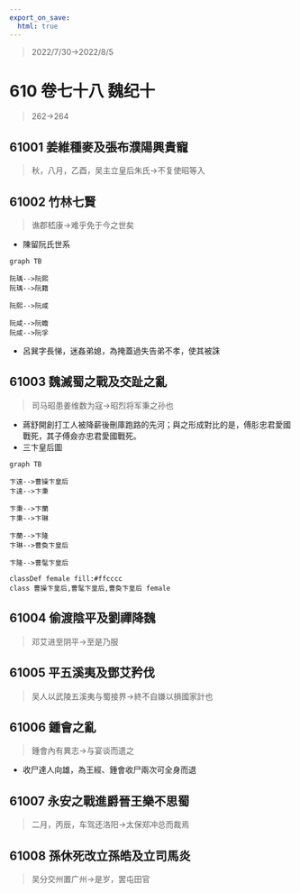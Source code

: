 ```yaml
---
export_on_save:
  html: true
---
```


> 2022/7/30->2022/8/5

# 610 卷七十八 魏纪十

> 262->264

## 61001 姜維種麥及張布濮陽興貴寵
> 秋，八月，乙酉，吴主立皇后朱氏->不复使昭等入

## 61002 竹林七賢
> 谯郡嵇康->难乎免于今之世矣
- 陳留阮氏世系

```mermaid
graph TB

阮瑀-->阮熙
阮瑀-->阮籍

阮熙-->阮咸

阮咸-->阮瞻
阮咸-->阮孚
```

- 呂巽字長悌，迷姦弟媳，為掩蓋過失告弟不孝，使其被誅

## 61003 魏滅蜀之戰及交趾之亂
> 司马昭患姜维数为寇->昭烈将军秉之孙也
- 蔣舒開創打工人被降薪後刪庫跑路的先河；與之形成對比的是，傅肜忠君愛國戰死，其子傅僉亦忠君愛國戰死。
- 三卞皇后圖

```mermaid
graph TB

卞遠-->曹操卞皇后
卞遠-->卞秉

卞秉-->卞蘭
卞秉-->卞琳

卞蘭-->卞隆
卞琳-->曹奐卞皇后

卞隆-->曹髦卞皇后

classDef female fill:#ffcccc
class 曹操卞皇后,曹髦卞皇后,曹奐卞皇后 female
```

## 61004 偷渡陰平及劉禪降魏
> 邓艾进至阴平->至是乃服

## 61005 平五溪夷及鄧艾矜伐
> 吴人以武陵五溪夷与蜀接界->終不自嫌以損國家計也

## 61006 鍾會之亂
> 鍾會內有異志->与宴谈而遣之
- 收尸達人向雄，為王經、鍾會收尸兩次可全身而退

## 61007 永安之戰進爵晉王樂不思蜀
> 二月，丙辰，车驾还洛阳->太保郑冲总而裁焉

## 61008 孫休死改立孫皓及立司馬炎
> 吴分交州置广州->是岁，罢屯田官